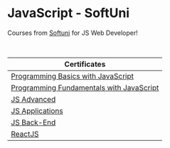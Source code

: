 # JavaScript - SoftUni

Courses from [Softuni](softuni.bg) for JS Web Developer!

<br/>

| Certificates                                                                                        |
| --------------------------------------------------------------------------------------------------- |
| [Programming Basics with JavaScript](https://softuni.bg/certificates/details/131310/eb3fe4e2)       |
| [Programming Fundamentals with JavaScript](https://softuni.bg/certificates/details/139092/d69bc3df) |
| [JS Advanced](https://softuni.bg/certificates/details/145373/5fb7762a)                              |
| [JS Applications](https://softuni.bg/certificates/details/149779/523fd0e2)                          |
| [JS Back-End](https://softuni.bg/certificates/details/162686/d562cfbb)                              |
| [ReactJS](https://softuni.bg/certificates/details/168473/6cce4971)                              |
